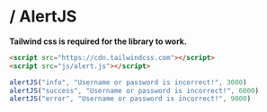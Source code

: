# / AlertJS
**Tailwind css is required for the library to work.**
```html
<script src="https://cdn.tailwindcss.com"></script>
<script src="js/alert.js"></script>
```
```javascript
alertJS("info", "Username or password is incorrect!", 3000)
alertJS("success", "Username or password is incorrect!", 6000)
alertJS("error", "Username or password is incorrect!", 9000)
```
